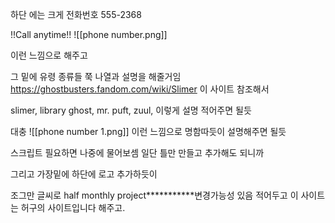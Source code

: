 하단 에는 크게 전화번호 555-2368

!!Call anytime!!
![[phone number.png]]

이런 느낌으로 해주고 

그 밑에 유령 종류들 쭉 나열과 설명을 해줄거임
https://ghostbusters.fandom.com/wiki/Slimer
이 사이트 참조해서 

slimer, library ghost, mr. puft, zuul, 이렇게 설명 적어주면 될듯 

대충 
![[phone number 1.png]]
이런 느낌으로 명함따듯이 설명해주면 될듯 

스크립트 필요하면 나중에 물어보셈 
일단 틀만 만들고 추가해도 되니까

그리고 가장밑에 하단에 로고 추가하듯이 

조그만 글씨로 half monthly project***********변경가능성 있음 
적어두고 이 사이트는 허구의 사이트입니다 해주고. 

